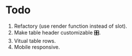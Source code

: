 # Todo
1. Refactory (use render function instead of slot).
2. Make table header customizable 🎛️.
3. Vitual table rows.
4. Mobile responsive.